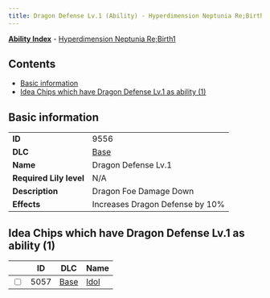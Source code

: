```yaml
---
title: Dragon Defense Lv.1 (Ability) - Hyperdimension Neptunia Re;Birth1
---
```


[**Ability Index**](/neptunia/rb1/ability/index.html) - [Hyperdimension Neptunia Re;Birth1](/neptunia/rb1)

## Contents

- [Basic information](#basic-information)
- [Idea Chips which have Dragon Defense Lv.1 as ability (1)](#idea-chips-which-have-dragon-defense-lv1-as-ability-1)

## Basic information

|   |   |
| -- | -- |
| **ID** | 9556 |
| **DLC** | [Base](/neptunia/rb1/dlc/1-base.html) |
| **Name** | Dragon Defense Lv.1 |
| **Required Lily level** | N/A |
| **Description** | Dragon Foe Damage Down |
| **Effects** | Increases Dragon Defense by 10% |


## Idea Chips which have Dragon Defense Lv.1 as ability (1)

|    | ID | DLC | Name |
| -- | -- | --- | ---- |
| <input type="checkbox" id="rb1-item-1-5057" class="trackbox" /> | 5057 | [Base](/neptunia/rb1/dlc/1-base.html) | [Idol](/neptunia/rb1/item/1-5057-idol.html) |
